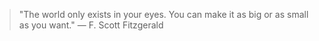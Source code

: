 > "The world only exists in your eyes. You can make it as big or as small as you want." — F. Scott Fitzgerald
